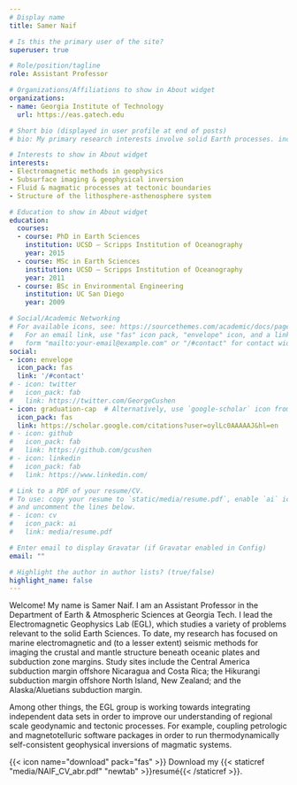 ```yaml
---
# Display name
title: Samer Naif

# Is this the primary user of the site?
superuser: true

# Role/position/tagline
role: Assistant Professor

# Organizations/Affiliations to show in About widget
organizations:
- name: Georgia Institute of Technology
  url: https://eas.gatech.edu

# Short bio (displayed in user profile at end of posts)
# bio: My primary research interests involve solid Earth processes. include geophysical inversion for subsurface imaging, the lithosphere-asthenosphere system,.

# Interests to show in About widget
interests:
- Electromagnetic methods in geophysics
- Subsurface imaging & geophysical inversion
- Fluid & magmatic processes at tectonic boundaries
- Structure of the lithosphere-asthenosphere system

# Education to show in About widget
education:
  courses:
  - course: PhD in Earth Sciences
    institution: UCSD – Scripps Institution of Oceanography
    year: 2015
  - course: MSc in Earth Sciences
    institution: UCSD – Scripps Institution of Oceanography
    year: 2011
  - course: BSc in Environmental Engineering
    institution: UC San Diego
    year: 2009

# Social/Academic Networking
# For available icons, see: https://sourcethemes.com/academic/docs/page-builder/#icons
#   For an email link, use "fas" icon pack, "envelope" icon, and a link in the
#   form "mailto:your-email@example.com" or "/#contact" for contact widget.
social:
- icon: envelope
  icon_pack: fas
  link: '/#contact'
# - icon: twitter
#   icon_pack: fab
#   link: https://twitter.com/GeorgeCushen
- icon: graduation-cap  # Alternatively, use `google-scholar` icon from `ai` icon pack
  icon_pack: fas
  link: https://scholar.google.com/citations?user=oylLc0AAAAAJ&hl=en
# - icon: github
#   icon_pack: fab
#   link: https://github.com/gcushen
# - icon: linkedin
#   icon_pack: fab
#   link: https://www.linkedin.com/

# Link to a PDF of your resume/CV.
# To use: copy your resume to `static/media/resume.pdf`, enable `ai` icons in `params.toml`, 
# and uncomment the lines below.
# - icon: cv
#   icon_pack: ai
#   link: media/resume.pdf

# Enter email to display Gravatar (if Gravatar enabled in Config)
email: ""

# Highlight the author in author lists? (true/false)
highlight_name: false
---
```


Welcome! My name is Samer Naif. I am an Assistant Professor in the Department of Earth & Atmospheric Sciences at Georgia Tech. I lead the Electromagnetic Geophysics Lab (EGL), which studies a variety of problems relevant to the solid Earth Sciences. To date, my research has focused on marine electromagnetic and (to a lesser extent) seismic methods for imaging the crustal and mantle structure beneath oceanic plates and subduction zone margins. Study sites include the Central America subduction margin offshore Nicaragua and Costa Rica; the Hikurangi subduction margin offshore North Island, New Zealand; and the Alaska/Aluetians subduction margin.

Among other things, the EGL group is working towards integrating independent data sets in order to improve our understanding of regional scale geodynamic and tectonic processes. For example, coupling petrologic and magnetotelluric software packages in order to run thermodynamically self-consistent geophysical inversions of magmatic systems.

{{< icon name="download" pack="fas" >}} Download my {{< staticref "media/NAIF_CV_abr.pdf" "newtab" >}}resumé{{< /staticref >}}.
